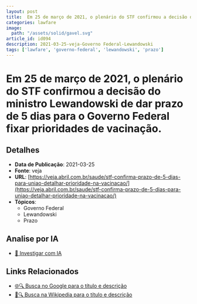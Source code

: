 ```yaml
---
layout: post
title:  Em 25 de março de 2021, o plenário do STF confirmou a decisão do ministro Lewandowski de dar prazo de 5 dias para o Governo Federal fixar prioridades de vacinação.
categories: lawfare
image: 
  path: "/assets/solid/gavel.svg"
article_id: id094
description: 2021-03-25-veja-Governo Federal-Lewandowski
tags: ['lawfare', 'governo-federal', 'lewandowski', 'prazo']
---
```


# Em 25 de março de 2021, o plenário do STF confirmou a decisão do ministro Lewandowski de dar prazo de 5 dias para o Governo Federal fixar prioridades de vacinação.

## Detalhes
- **Data de Publicação**: 2021-03-25
- **Fonte**: veja
- **URL**: [https://veja.abril.com.br/saude/stf-confirma-prazo-de-5-dias-para-uniao-detalhar-prioridade-na-vacinacao/](https://veja.abril.com.br/saude/stf-confirma-prazo-de-5-dias-para-uniao-detalhar-prioridade-na-vacinacao/)
- **Tópicos**:
  - Governo Federal
  - Lewandowski
  - Prazo

## Analise por IA
- [🤖 Investigar com IA](https://www.perplexity.ai/search?q=%22not%C3%ADcia%20artigo%20Brasil%22%20Em%2025%20de%20mar%C3%A7o%20de%202021%2C%20o%20plen%C3%A1rio%20do%20STF%20confirmou%20a%20decis%C3%A3o%20do%20ministro%20Lewandowski%20de%20dar%20prazo%20de%205%20dias%20para%20o%20Governo%20Federal%20fixar%20prioridades%20de%20vacina%C3%A7%C3%A3o.%20veja%202021-03-25)

## Links Relacionados
- [🌐🔍 Busca no Google para o título e descrição](https://www.google.com/search?q=%22not%C3%ADcia%20artigo%20Brasil%22%20Em%2025%20de%20mar%C3%A7o%20de%202021%2C%20o%20plen%C3%A1rio%20do%20STF%20confirmou%20a%20decis%C3%A3o%20do%20ministro%20Lewandowski%20de%20dar%20prazo%20de%205%20dias%20para%20o%20Governo%20Federal%20fixar%20prioridades%20de%20vacina%C3%A7%C3%A3o.%20veja%202021-03-25)
- [📖🔍 Busca na Wikipedia para o título e descrição](https://pt.wikipedia.org/w/index.php?search=%22not%C3%ADcia%20artigo%20Brasil%22%20Em%2025%20de%20mar%C3%A7o%20de%202021%2C%20o%20plen%C3%A1rio%20do%20STF%20confirmou%20a%20decis%C3%A3o%20do%20ministro%20Lewandowski%20de%20dar%20prazo%20de%205%20dias%20para%20o%20Governo%20Federal%20fixar%20prioridades%20de%20vacina%C3%A7%C3%A3o.%20veja%202021-03-25)

